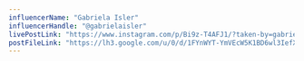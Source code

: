```yaml
---
influencerName: "Gabriela Isler"
influencerHandle: "@gabrielaisler"
livePostLink: "https://www.instagram.com/p/Bi9z-T4AFJ1/?taken-by=gabrielaisler"
postFileLink: "https://lh3.google.com/u/0/d/1FYnWYT-YmVEcW5K1BD6wl3IefXWag6kr"
---
```

